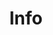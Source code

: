 ---
title: Info
tags:
icon: info
svg: '<svg xmlns="http://www.w3.org/2000/svg" width="24" height="24" fill="none" viewBox="0 0 24 24" stroke-width="1.5" stroke-linecap="round" stroke-linejoin="round" stroke="currentColor"><path d="M12 18v-8h-.5m0 8h1m-.505-11h.01"/></svg>'
---
